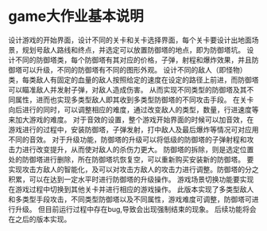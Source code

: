 # game大作业基本说明
设计游戏的开始界面，设计不同的关卡和关卡选择界面，每个关卡要设计出地面场景，规划号敌人路线和终点，并选定可以放置防御塔的地点，即为防御塔坑。
设计不同的防御塔类，每个防御塔有其对应的价格，子弹，射程和爆炸效果，并且防御塔可以升级，不同的防御塔有不同的图形外观。
设计不同的敌人（即怪物）类，每类敌人有固定的血量的敌人按照给定的速度在设定的路径上前进，而防御塔可以瞄准敌人并发射子弹，对敌人造成伤害。
从而实现不同类型的防御塔及其不同属性，进而也实现多类型敌人即其收到多类型防御塔的不同攻击手段。
在关卡向后进行的同时，可以调整相应的难度，通过改变敌人的类型，数量，行进速度等来加大游戏的难度。
对于音效的设置，整个游戏开始界面的时候可以加音效，在游戏进行的过程中，安装防御塔，子弹发射，打中敌人及最后爆炸等情况可对应用不同的音效。
对于升级功能，防御塔的升级可以将低级的防御塔的子弹射程和攻击力进行改变提升，从而使对敌人的杀伤力更大。
防御塔的拆除，则是选定位置处的防御塔进行删除，所在防御塔坑恢复空，可以重新购买安装新的防御塔。
要实现攻击方敌人的智能化，及可以对攻击方敌人的攻击力进行调整。防御塔的分之积累，可以在达到一定水平时进行防御塔的升级操作。
游戏场景切换功能要实现在游戏过程中切换到其他关卡并进行相应的游戏操作。
此版本实现了多类型敌人和多类型手段攻击，不同类型防御塔以及不同属性，游戏难度可调整，防御塔可进行升级。
但目前运行过程中存在bug,导致会出现强制结束的现象。
后续功能将会在之后的版本实现。
